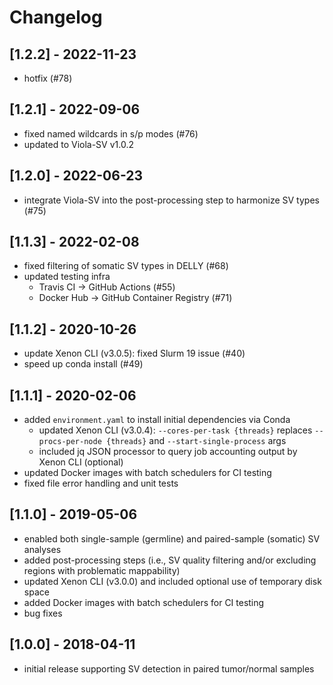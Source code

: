 # Changelog

## [1.2.2] - 2022-11-23
- hotfix (#78)

## [1.2.1] - 2022-09-06
- fixed named wildcards in s/p modes (#76)
- updated to Viola-SV v1.0.2

## [1.2.0] - 2022-06-23
- integrate Viola-SV into the post-processing step to harmonize SV types (#75)

## [1.1.3] - 2022-02-08
- fixed filtering of somatic SV types in DELLY (#68)
- updated testing infra
  - Travis CI -> GitHub Actions (#55)
  - Docker Hub -> GitHub Container Registry (#71)

## [1.1.2] - 2020-10-26
- update Xenon CLI (v3.0.5): fixed Slurm 19 issue (#40)
- speed up conda install (#49)

## [1.1.1] - 2020-02-06
- added `environment.yaml` to install initial dependencies via Conda
  - updated Xenon CLI (v3.0.4): `--cores-per-task {threads}` replaces `--procs-per-node {threads}` and `--start-single-process` args
  - included jq JSON processor to query job accounting output by Xenon CLI (optional)
- updated Docker images with batch schedulers for CI testing
- fixed file error handling and unit tests

## [1.1.0] - 2019-05-06
- enabled both single-sample (germline) and paired-sample (somatic) SV analyses
- added post-processing steps (i.e., SV quality filtering and/or excluding regions with problematic mappability)
- updated Xenon CLI (v3.0.0) and included optional use of temporary disk space
- added Docker images with batch schedulers for CI testing
- bug fixes

## [1.0.0] - 2018-04-11
- initial release supporting SV detection in paired tumor/normal samples
